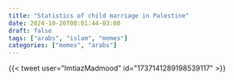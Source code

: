 ```yaml
---
title: "Statistics of child marriage in Palestine"
date: 2024-10-26T00:01:44-03:00
draft: false
tags: ["arabs", "islam", "memes"]
categories: ["memes", "arabs"]
---
```


{{< tweet user="ImtiazMadmood" id="1737141289198539117" >}}
